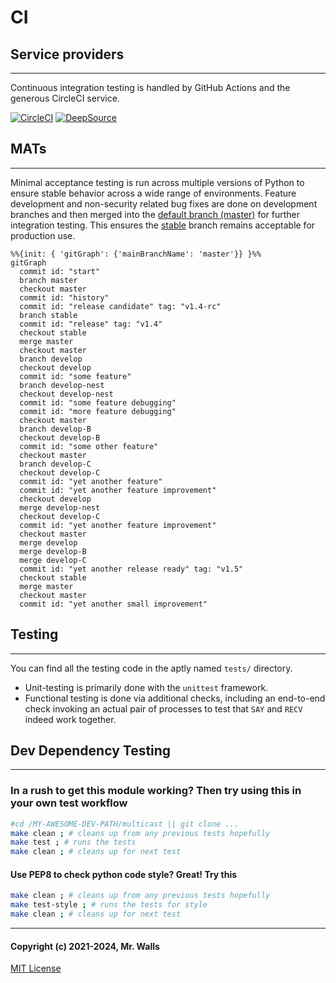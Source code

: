 # CI

## Service providers
***

Continuous integration testing is handled by GitHub Actions and the generous CircleCI service.

[![CircleCI](https://dl.circleci.com/insights-snapshot/gh/reactive-firewall/multicast/master/workflow/badge.svg?window=30d)](https://app.circleci.com/insights/github/reactive-firewall/multicast/workflows/workflow/overview?branch=master&reporting-window=last-90-days&insights-snapshot=true)
[![DeepSource](https://app.deepsource.com/gh/reactive-firewall/multicast.svg/?label=active+issues&show_trend=true&token=SZUDMH7AtX399xLmONFAkiD6)](https://app.deepsource.com/gh/reactive-firewall/multicast/)


## MATs
***

Minimal acceptance testing is run across multiple versions of Python to ensure stable behavior
across a wide range of environments. Feature development and non-security related bug fixes are
done on development branches and then merged into the
[default branch (master)](https://github.com/reactive-firewall/multicast/blob/master/) for further
integration testing. This ensures the [stable](https://github.com/reactive-firewall/multicast/blob/stable/)
branch remains acceptable for production use.

```mermaid
%%{init: { 'gitGraph': {'mainBranchName': 'master'}} }%%
gitGraph
  commit id: "start"
  branch master
  checkout master
  commit id: "history"
  commit id: "release candidate" tag: "v1.4-rc"
  branch stable
  commit id: "release" tag: "v1.4"
  checkout stable
  merge master
  checkout master
  branch develop
  checkout develop
  commit id: "some feature"
  branch develop-nest
  checkout develop-nest
  commit id: "some feature debugging"
  commit id: "more feature debugging"
  checkout master
  branch develop-B
  checkout develop-B
  commit id: "some other feature"
  checkout master
  branch develop-C
  checkout develop-C
  commit id: "yet another feature"
  commit id: "yet another feature improvement"
  checkout develop
  merge develop-nest
  checkout develop-C
  commit id: "yet another feature improvement"
  checkout master
  merge develop
  merge develop-B
  merge develop-C
  commit id: "yet another release ready" tag: "v1.5"
  checkout stable
  merge master
  checkout master
  commit id: "yet another small improvement"
```


## Testing
***

You can find all the testing code in the aptly named `tests/` directory.
* Unit-testing is primarily done with the `unittest` framework.
* Functional testing is done via additional checks, including an end-to-end check invoking an
  actual pair of processes to test that `SAY` and `RECV` indeed work together.


## Dev Dependency Testing
***

### In a rush to get this module working? Then try using this in your own test workflow

```bash
#cd /MY-AWESOME-DEV-PATH/multicast || git clone ...
make clean ; # cleans up from any previous tests hopefully
make test ; # runs the tests
make clean ; # cleans up for next test
```

#### Use PEP8 to check python code style? Great! Try this

```bash
make clean ; # cleans up from any previous tests hopefully
make test-style ; # runs the tests for style
make clean ; # cleans up for next test
```


***
#### Copyright (c) 2021-2024, Mr. Walls
[MIT License](https://github.com/reactive-firewall/multicast/blob/stable/LICENSE.md)
